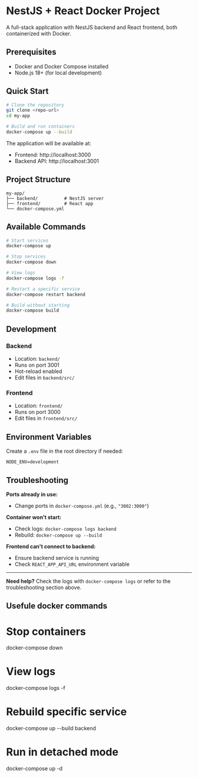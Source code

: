 # NestJS + React Docker Project

A full-stack application with NestJS backend and React frontend, both containerized with Docker.

## Prerequisites

- Docker and Docker Compose installed
- Node.js 18+ (for local development)

## Quick Start

```bash
# Clone the repository
git clone <repo-url>
cd my-app

# Build and run containers
docker-compose up --build
```

The application will be available at:
- Frontend: http://localhost:3000
- Backend API: http://localhost:3001

## Project Structure

```
my-app/
├── backend/          # NestJS server
├── frontend/         # React app
└── docker-compose.yml
```

## Available Commands

```bash
# Start services
docker-compose up

# Stop services
docker-compose down

# View logs
docker-compose logs -f

# Restart a specific service
docker-compose restart backend

# Build without starting
docker-compose build
```

## Development

### Backend
- Location: `backend/`
- Runs on port 3001
- Hot-reload enabled
- Edit files in `backend/src/`

### Frontend
- Location: `frontend/`
- Runs on port 3000
- Edit files in `frontend/src/`

## Environment Variables

Create a `.env` file in the root directory if needed:

```
NODE_ENV=development
```

## Troubleshooting

**Ports already in use:**
- Change ports in `docker-compose.yml` (e.g., `"3002:3000"`)

**Container won't start:**
- Check logs: `docker-compose logs backend`
- Rebuild: `docker-compose up --build`

**Frontend can't connect to backend:**
- Ensure backend service is running
- Check `REACT_APP_API_URL` environment variable

---

**Need help?** Check the logs with `docker-compose logs` or refer to the troubleshooting section above.


## Usefule docker commands

# Stop containers
docker-compose down

# View logs
docker-compose logs -f

# Rebuild specific service
docker-compose up --build backend

# Run in detached mode
docker-compose up -d